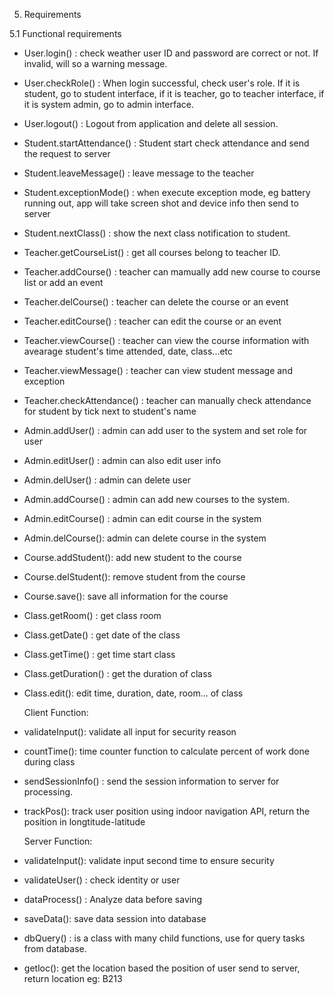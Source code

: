 5. Requirements

5.1 Functional requirements

- User.login() : check weather user ID and password are correct or not. If invalid, will so a warning message.
- User.checkRole() : When login successful, check user's role. If it is student, go to student interface, if it is teacher, go to teacher interface, if it is system admin, go to admin interface.
- User.logout() : Logout from application and delete all session.

- Student.startAttendance() : Student start check attendance and send the request to server
- Student.leaveMessage() : leave message to the teacher
- Student.exceptionMode() : when execute exception mode, eg battery running out, app will take screen shot and device info                             then send to server 
- Student.nextClass() : show the next class notification to student.

- Teacher.getCourseList() : get all courses belong to teacher ID.
- Teacher.addCourse() : teacher can mamually add new course to course list or add an event
- Teacher.delCourse() : teacher can delete the course or an event
- Teacher.editCourse() : teacher can edit the course or an event
- Teacher.viewCourse() : teacher can view the course information with avearage student's time attended, date, class...etc
- Teacher.viewMessage() : teacher can view student message and exception
- Teacher.checkAttendance() : teacher can manually check attendance for student by tick next to student's name


- Admin.addUser() : admin can add user to the system and set role for user
- Admin.editUser() : admin can also edit user info
- Admin.delUser() : admin can delete user
- Admin.addCourse() : admin can add new courses to the system.
- Admin.editCourse() : admin can edit course in the system
- Admin.delCourse(): admin can delete course in the system

- Course.addStudent(): add new student to the course
- Course.delStudent(): remove student from the course
- Course.save(): save all information for the course

- Class.getRoom() : get class room
- Class.getDate() : get date of the class
- Class.getTime() : get time start class
- Class.getDuration() : get the duration of class
- Class.edit(): edit time, duration,  date, room... of class

  Client Function:
- validateInput(): validate all input for security reason
- countTime(): time counter function to calculate percent of work done during class
- sendSessionInfo() : send the session information to server for processing.
- trackPos(): track user position using indoor navigation API, return the position in longtitude-latitude

  Server Function:
- validateInput(): validate input second time to ensure security
- validateUser() : check identity or user
- dataProcess() : Analyze data before saving
- saveData(): save data session into database
- dbQuery() : is a class with many child functions, use for query tasks from database.
- getloc(): get the location based the position of user send to server, return location eg: B213


